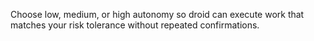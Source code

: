 <!-- Source: https://docs.factory.ai/cli/user-guides/auto-run -->

Choose low, medium, or high autonomy so droid can execute work that matches your risk tolerance without repeated confirmations.
